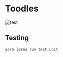 # Toodles

![test](https://github.com/thombruce/toodles/actions/workflows/ci.yml/badge.svg?branch=main)

## Testing

```sh
yarn lerna run test:unit
```
